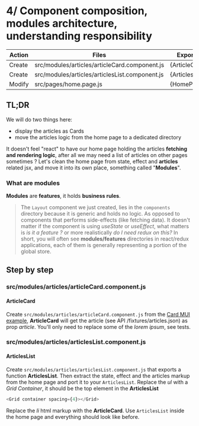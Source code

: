 # 4/ Component composition, modules architecture, understanding responsibility

| Action | Files                                          | Exports        |
| ------ | ---------------------------------------------- | -------------- |
| Create | src/modules/articles/articleCard.component.js  | {ArticleCard}  |
| Create | src/modules/articles/articlesList.component.js | {ArticlesList} |
| Modify | src/pages/home.page.js                         | {HomePage}     |

## TL;DR

We will do two things here:

- display the articles as Cards
- move the articles logic from the home page to a dedicated directory

It doesn't feel "react" to have our home page holding the articles **fetching and rendering logic**, after all we may need a list of articles on other pages sometimes ? Let's clean the home page from state, effect and **articles** related jsx, and move it into its own place, something called "**Modules**".

### What are modules

**Modules** are **features**, it holds **business rules**.

> The `Layout` component we just created, lies in the `components` directory because it is generic and holds no logic.
> As opposed to components that performs side-effects (like fetching data).
> It doesn't matter if the component is using _useState_ or _useEffect_, what matters is _is it a feature ?_ or more realistically _do I need redux on this?_
> In short, you will often see **modules/features** directories in react/redux applications, each of them is generally representing a portion of the global store.

## Step by step

### src/modules/articles/articleCard.component.js

#### ArticleCard

Create `src/modules/articles/articleCard.component.js` from the [Card MUI example](../../../examples/styling/material-ui/card.component.js), **ArticleCard** will get the article (see API /fixtures/articles.json) as prop _article_.
You'll only need to replace some of the _lorem ipsum_, see tests.

### src/modules/articles/articlesList.component.js

#### ArticlesList

Create `src/modules/articles/articlesList.component.js` that exports a function **ArticlesList**.
Then extract the state, effect and the articles markup from the home page and port it to your `ArticlesList`.
Replace the _ul_ with a _Grid Container_, it should be the top element in the **ArticlesList**

```js
<Grid container spacing={4}></Grid>
```

Replace the _li_ html markup with the **ArticleCard**.
Use `ArticlesList` inside the home page and everything should look like before.
